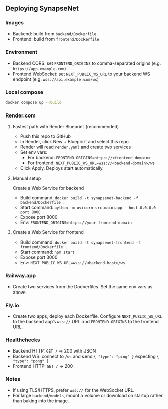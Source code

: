 ## Deploying SynapseNet

### Images

- Backend: build from `backend/Dockerfile`
- Frontend: build from `frontend/Dockerfile`

### Environment

- Backend CORS: set `FRONTEND_ORIGINS` to comma-separated origins (e.g. `https://app.example.com`)
- Frontend WebSocket: set `NEXT_PUBLIC_WS_URL` to your backend WS endpoint (e.g. `wss://api.example.com/ws`)

### Local compose

```bash
docker compose up --build
```

### Render.com

1. Fastest path with Render Blueprint (recommended)

   - Push this repo to GitHub
   - In Render, click New + Blueprint and select this repo
   - Render will read `render.yaml` and create two services
   - Set env vars:
     - For backend: `FRONTEND_ORIGINS=https://<frontend-domain>`
     - For frontend: `NEXT_PUBLIC_WS_URL=wss://<backend-domain>/ws`
   - Click Apply. Deploys start automatically.

2. Manual setup

   Create a Web Service for backend

   - Build command: `docker build -t synapsenet-backend -f backend/Dockerfile .`
   - Start command: `python -m uvicorn src.main:app --host 0.0.0.0 --port 8000`
   - Expose port 8000
   - Env: `FRONTEND_ORIGINS=https://your-frontend-domain`

3. Create a Web Service for frontend
   - Build command: `docker build -t synapsenet-frontend -f frontend/Dockerfile .`
   - Start command: `npm start`
   - Expose port 3000
   - Env: `NEXT_PUBLIC_WS_URL=wss://<backend-host>/ws`

### Railway.app

- Create two services from the Dockerfiles. Set the same env vars as above.

### Fly.io

- Create two apps, deploy each Dockerfile. Configure `NEXT_PUBLIC_WS_URL` to the backend app’s `wss://` URL and `FRONTEND_ORIGINS` to the frontend URL.

### Healthchecks

- Backend HTTP: `GET /` → 200 with JSON
- Backend WS: connect to `/ws` and send `{ "type": "ping" }` expecting `{ "type": "pong" }`
- Frontend HTTP: `GET /` → 200

### Notes

- If using TLS/HTTPS, prefer `wss://` for the WebSocket URL.
- For large `backend/models`, mount a volume or download on startup rather than baking into the image.
